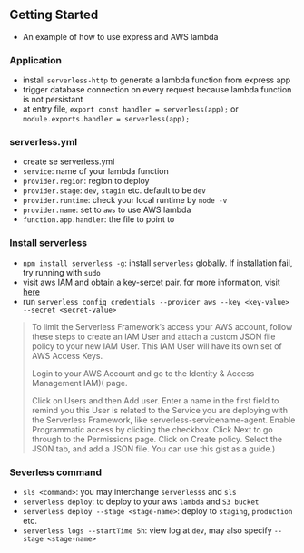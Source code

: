## Getting Started
* An example of how to use express and AWS lambda

### Application
* install `serverless-http` to generate a lambda function from express app
* trigger database connection on every request because lambda function is not persistant
* at entry file, `export const handler = serverless(app);` or `module.exports.handler = serverless(app);`

### serverless.yml
* create se serverless.yml
* `service`: name of your lambda function
* `provider.region`: region to deploy
* `provider.stage`: `dev`, `stagin` etc. default to be `dev`
* `provider.runtime`: check your local runtime by `node -v`
* `provider.name`: set to `aws` to use AWS lambda
* `function.app.handler`:  the file to point to

### Install serverless
* `npm install serverless -g`: install `serverless` globally. If installation fail, try running with `sudo`
* visit aws IAM  and obtain a key-sercet pair. for more information, visit [here](https://serverless.com/framework/docs/providers/aws/guide/credentials/)
* run `serverless config credentials --provider aws --key <key-value> --secret <secret-value>`
> To limit the Serverless Framework’s access your AWS account, follow these steps to create an IAM User and attach a custom JSON file policy to your new IAM User. This IAM User will have its own set of AWS Access Keys.
>
> Login to your AWS Account and go to the Identity & Access Management IAM)( page.
>
> Click on Users and then Add user. Enter a name in the first field to remind you this User is related to the Service you are deploying with the Serverless Framework, like serverless-servicename-agent. Enable Programmatic access by clicking the checkbox. Click Next to go through to the Permissions page. Click on Create policy. Select the JSON tab, and add a JSON file. You can use this gist as a guide.)

### Severless command
* `sls <command>`: you may interchange `serverlesss` and `sls`
* `serverless deploy`: to deploy to your aws `lambda` and `S3 bucket`
* `serverless deploy --stage <stage-name>`: deploy to `staging`, `production` etc.
* `serverless logs --startTime 5h`: view log at `dev`, may also specify `--stage <stage-name>`
